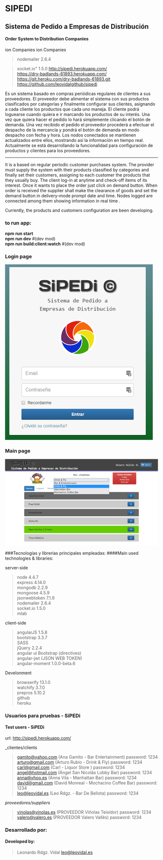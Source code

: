 # SIPEDI

## Sistema de Pedido a Empresas de Distribución
#### Order System to Distribution Companies
ion Companies
ion Companies
>nodemailer 2.6.4

>socket.io" 1.5.0
http://sipedi.herokuapp.com/<br />
https://dry-badlands-61893.herokuapp.com/<br />
https://git.heroku.com/dry-badlands-61893.git<br />
https://github.com/leovidalgithub/sipedi<br />

Es un sistema basado en compras periódicas regulares de clientes a sus proveedores. El proveedor debe alimentar el sistema con sus productos clasificados por categorías y finalmente configurar sus clientes, asignando a cada cliente los productos que cada uno maneja.
El cliente podrá loguearse cuando quiera e ir marcando los productos de su interés. Una vez que quiera hacer el pedido lo hará simplemente clicando el botón de demanda. Una vez recibido el pedido el proveedor procederá a efectuar el despacho de la mercancía y pondrá el botón de demanda en modo despacho con fecha y hora.
Los nodos conectados se mantienen actualizados entre ellos, mostrando así la información en tiempo real.
Actualmente se está desarrollando la funcionalidad para configuración de productos y clientes para los proveedores.

***

It is a based on regular periodic customer purchases system. The provider must supply the system with their products classified by categories and finally set their customers, assigning to each customer the products that they usually buy.
The client log-in at anytime and check-off items of its interest. Once it wants to place the order just click on demand button. When order is received the supplier shall make the clearance of goods and set the demand button in delivery-mode prompt date and time.
Nodes logged are connected among them showing information in real time .

Currently, the products and customers configuration are been developing.

### to run app:
**npm run start**<br />
**npm run dev** #(dev mod)<br />
**npm run build:client:watch** #(dev mod)<br />

### Login page
![alt text](docs/img/login.png "Login page")

### Main page
![alt text](docs/img/main_view.png "Main page")

###Tecnologías y librerías principales empleadas:
####Main used technologies & libraries:

server-side
>node 4.4.7<br />
>express 4.14.0<br />
>mongodb 2.2.9<br />
>mongoose 4.5.9<br />
>jsonwebtoken 7.1.9<br />
>nodemailer 2.6.4<br />
>socket.io 1.5.0<br />
>mlab<br />

client-side
>angularJS 1.5.8<br />
>bootstrap 3.3.7<br />
>SASS<br />
>jQuery 2.2.4<br />
>angular ui Bootstrap (directives)<br />
>angular-jwt (JSON WEB TOKEN)<br />
>angular-moment 1.0.0-beta.6<br />

Develonment<br />
>browserify 13.1.0<br />
>watchify 3.7.0<br />
>prepros 5.10.2<br />
>github<br />
>heroku<br />

### Usuarios para pruebas - SiPEDi
#### Test users - SiPEDi

url: http://sipedi.herokuapp.com/

_clientes/clients
>gamito@yahoo.com (Ana Gamito - Bar Entertainment) password: 1234<br />
>arturo@gmail.com (Arturo Rubio - Drink & Fly) password: 1234<br />
>carl@gmail.com (Carl - Liquor Store ) password: 1234<br />
>angel@hotmail.com (Ángel San Nicolás Lobby Bar) password: 1234<br />
>anna@yhoo.es (Anna Vila - Manhattan Bar) password: 1234<br />
>david@gmail.com (David Monreal - Mochacino Coffee Bar) password: 1234<br />
>leo@leovidal.es (Leo Rdgz. - Bar De Bellota) password: 1234<br />

_proveedores/suppliers_
>vinolas@vinolas.es (PROVEEDOR Viñolas Teixidor) password: 1234<br />
>valero@valero.es (PROVEEDOR Valero Vallès) password: 1234<br />

### Desarrollado por:
#### Developed by:

>Leonardo Rdgz. Vidal
>   leo@leovidal.es
